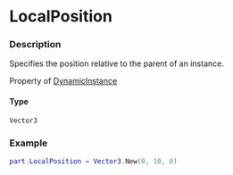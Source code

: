 # LocalPosition
### Description
Specifies the position relative to the parent of an instance.

Property of [DynamicInstance](/classes/DynamicInstance/)

#### Type
`Vector3`

### Example
```lua
part.LocalPosition = Vector3.New(0, 10, 0)
```
